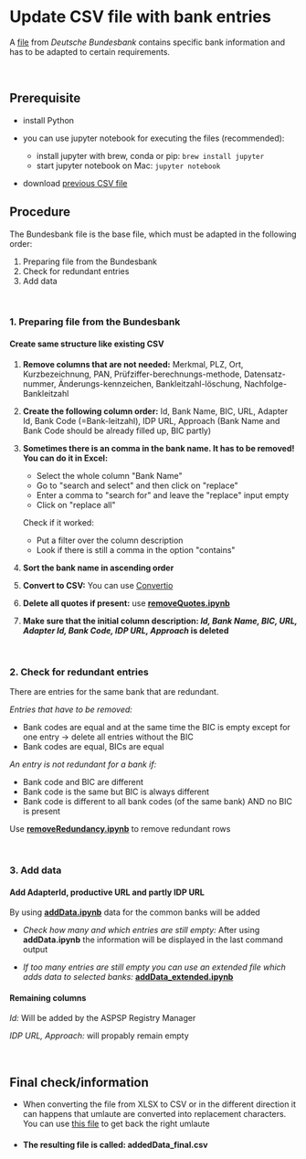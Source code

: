 # Update CSV file with bank entries
A [file](https://www.bundesbank.de/resource/blob/602630/2c60c5bacbde19cf9ad0f4910371e982/mL/blz-aktuell-xls-data.xlsx) from *Deutsche Bundesbank* contains specific bank information and has to be adapted to certain requirements.

<br>

## Prerequisite

- install Python
- you can use jupyter notebook for executing the files (recommended):
   - install jupyter with brew, conda or pip: `brew install jupyter`
   - start jupyter notebook on Mac: `jupyter notebook`
   
- download [previous CSV file](https://github.com/VeronikaSedlackova/UpdateCSV_BankEntries/blob/master/aspsp-adapter-config.csv) 

## Procedure 
The Bundesbank file is the base file, which must be adapted in the following order:

1. Preparing file from the Bundesbank
2. Check for redundant entries
3. Add data
<br>

### 1. Preparing file from the Bundesbank
#### Create same structure like existing CSV 
1. **Remove columns that are not needed:** Merkmal, PLZ, Ort, Kurzbezeichnung, PAN, Prüfziffer-berechnungs-methode, Datensatz-nummer, Änderungs-kennzeichen, Bankleitzahl-löschung, Nachfolge-Bankleitzahl
2. **Create the following column order:** Id, Bank Name, BIC, URL, Adapter Id, Bank Code (=Bank-leitzahl), IDP URL, Approach (Bank Name and Bank Code should be already filled up, BIC partly)
3. **Sometimes there is an comma in the bank name. It has to be removed! You can do it in Excel:**

   - Select the whole column "Bank Name"
   - Go to "search and select" and then click on "replace"
   - Enter a comma to "search for" and leave the "replace" input empty
   - Click on "replace all"
  
   Check if it worked:
   - Put a filter over the column description
   - Look if there is still a comma in the option "contains"

4. **Sort the bank name in ascending order**
5. **Convert to CSV:** You can use [Convertio](https://convertio.co/de/)
6. **Delete all quotes if present:** use [**removeQuotes.ipynb**](https://github.com/VeronikaSedlackova/UpdateCSV_BankEntries/blob/master/removeQuotes.ipynb)
7. **Make sure that the initial column description: *Id, Bank Name, BIC, URL, Adapter Id, Bank Code, IDP URL, Approach* is deleted**

<br>

### 2. Check for redundant entries
There are entries for the same bank that are redundant. 

*Entries that have to be removed:*
- Bank codes are equal and at the same time the BIC is empty except for one entry -> delete all entries without the BIC 
- Bank codes are equal, BICs are equal

*An entry is not redundant for a bank if:*
- Bank code and BIC are different
- Bank code is the same but BIC is always different
- Bank code is different to all bank codes (of the same bank) AND no BIC is present

Use [**removeRedundancy.ipynb**](https://github.com/VeronikaSedlackova/UpdateCSV_BankEntries/blob/master/removeRedundancy.ipynb) to remove redundant rows

<br>

### 3. Add data 

#### Add AdapterId, productive URL and partly IDP URL
By using [**addData.ipynb**](https://github.com/VeronikaSedlackova/UpdateCSV_BankEntries/blob/master/addData.ipynb) data for the common banks will be added

- *Check how many and which entries are still empty:*
After using **addData.ipynb** the information will be displayed in the last command output

- *If too many entries are still empty you can use an extended file which adds data to selected banks:* [**addData_extended.ipynb**](https://github.com/VeronikaSedlackova/UpdateCSV_BankEntries/blob/master/addData_extended.ipynb)


#### Remaining columns
*Id:* Will be added by the ASPSP Registry Manager

*IDP URL, Approach:* will propably remain empty

<br>

## Final check/information
- When converting the file from XLSX to CSV or in the different direction it can happens that umlaute are converted into replacement characters. You can use [this file](https://github.com/VeronikaSedlackova/Converter-for-wrong-formatted-Umlaute) to get back the right umlaute
- <h4>The resulting file is called: addedData_final.csv</h4>


